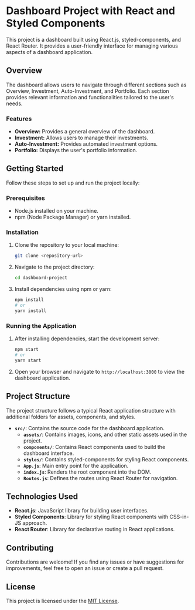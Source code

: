 # Dashboard Project with React and Styled Components

This project is a dashboard built using React.js, styled-components, and React Router. It provides a user-friendly interface for managing various aspects of a dashboard application.

## Overview

The dashboard allows users to navigate through different sections such as Overview, Investment, Auto-Investment, and Portfolio. Each section provides relevant information and functionalities tailored to the user's needs.

### Features

- **Overview:** Provides a general overview of the dashboard.
- **Investment:** Allows users to manage their investments.
- **Auto-Investment:** Provides automated investment options.
- **Portfolio:** Displays the user's portfolio information.

## Getting Started

Follow these steps to set up and run the project locally:

### Prerequisites

- Node.js installed on your machine.
- npm (Node Package Manager) or yarn installed.

### Installation

1. Clone the repository to your local machine:

   ```bash
   git clone <repository-url>
   ```

2. Navigate to the project directory:

   ```bash
   cd dashboard-project
   ```

3. Install dependencies using npm or yarn:

   ```bash
   npm install
   # or
   yarn install
   ```

### Running the Application

1. After installing dependencies, start the development server:

   ```bash
   npm start
   # or
   yarn start
   ```

2. Open your browser and navigate to `http://localhost:3000` to view the dashboard application.

## Project Structure

The project structure follows a typical React application structure with additional folders for assets, components, and styles.

- **`src/`**: Contains the source code for the dashboard application.
  - **`assets/`**: Contains images, icons, and other static assets used in the project.
  - **`components/`**: Contains React components used to build the dashboard interface.
  - **`styles/`**: Contains styled-components for styling React components.
  - **`App.js`**: Main entry point for the application.
  - **`index.js`**: Renders the root component into the DOM.
  - **`Routes.js`**: Defines the routes using React Router for navigation.

## Technologies Used

- **React.js**: JavaScript library for building user interfaces.
- **Styled Components**: Library for styling React components with CSS-in-JS approach.
- **React Router**: Library for declarative routing in React applications.

## Contributing

Contributions are welcome! If you find any issues or have suggestions for improvements, feel free to open an issue or create a pull request.

## License

This project is licensed under the [MIT License](LICENSE).
